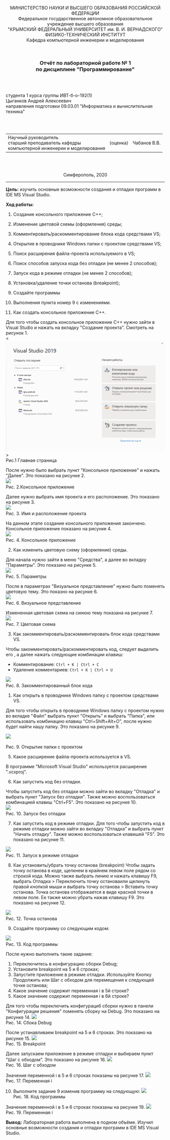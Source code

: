 ﻿<p align="center">МИНИСТЕРСТВО НАУКИ  И ВЫСШЕГО ОБРАЗОВАНИЯ РОССИЙСКОЙ ФЕДЕРАЦИИ<br>
Федеральное государственное автономное образовательное учреждение высшего образования<br>
"КРЫМСКИЙ ФЕДЕРАЛЬНЫЙ УНИВЕРСИТЕТ им. В. И. ВЕРНАДСКОГО"<br>
ФИЗИКО-ТЕХНИЧЕСКИЙ ИНСТИТУТ<br>
Кафедра компьютерной инженерии и моделирования</p>
<br>
<h3 align="center">Отчёт по лабораторной работе № 1<br> по дисциплине "Программирование"</h3>
<br><br>
<p>студента 1 курса группы ИВТ-б-о-192(1)<br>
Цыганков Андрей Алексеевич<br>
направления подготовки 09.03.01 "Информатика и вычислительная техника"</p>
<br><br>
<table>
<tr><td>Научный руководитель<br> старший преподаватель кафедры<br> компьютерной инженерии и моделирования</td>
<td>(оценка)</td>
<td>Чабанов В.В.</td>
</tr>
</table>
<br><br>
<p align="center">Симферополь, 2020</p>
<hr>

**Цель:**  изучить основные возможности создания и отладки программ в IDE MS Visual Studio.


**Ход работы:**
1.  Создание консольного приложение С++;
2.  Изменение цветовой схемы (оформления) среды;
3.  Комментировать/раскомментирование блока кода средствами VS;
4.  Открытие в проводнике Windows папки с проектом средствами VS;
5.  Поиск расширения файла-проекта используемого в VS;
6.  Поиск способов запуска кода без отладки (не менее 2 способов);
7.  Запуск кода в режиме отладки (не менее 2 способов);
8.  Установка/удаление точки останова (breakpoint);
9.  Создайте программы
10.  Выполнения пункта номер 9 с изменениями.<br>

1.  Как создать консольное приложение С++.<br>

Для того чтобы создать консольное приложение C++ нужно зайти в Visual Studio и нажать на вкладку "Создание проекта". Смотреть на рисунок 1.<br>
<![Описание картинки с котиком](https://github.com/Kolovrat2405/Laba/blob/master/1/1.png)><br/>
Рис.1 Главная страница
<br>

После нужно было выбрать пункт "Консольное приложение" и нажать "Далее". Это показано на рисунке 2.<br>
<img src="photo\2.PNG"><br/>
Рис. 2.Консольное приложение <br>

Далее нужно выбрать имя проекта и его расположение. Это показано на рисунке 3.<br>
<img src="photo\3.PNG"><br/>
Рис. 3. Имя и расположение проекта<br>

На данном этапе создание консольного приложения закончено. Консольное приложение показано на рисунке 4.<br>
<img src="photo\4.PNG"><br/>
Рис. 4. Консольное приложение<br>

2.  Как изменить цветовую схему (оформление) среды.  
    
Для начала нужно зайти в меню "Средства", а далее во вкладку "Параметры". Это показано на рисунке 5.<br>
<img src="photo\5.PNG"><br/>
Рис. 5. Параметры<br>

После в параметрах "Визуальное представление" нужно было поменять цветовую тему. Это показно на рисунке 6.<br>
<img src="photo\6.PNG"><br/>
Рис. 6. Визуальное представление<br>

Измененная цветовая схема на синюю тему показана на рисунке 7.<br>
<img src="photo\7.PNG"><br/>
Рис. 7. Цветовая схема<br>

3.  Как закомментировать/раскомментировать блок кода средствами VS.

Чтобы закомментировать/раскомментировать код, следует выделить его , а далее нажать следующие комбинации клавиш:<br>

-   Комментирование:  `Ctrl + K | Ctrl + C`
-   Удаление комментариев:  `Ctrl + K | Ctrl + U`<br>

<img src="photo\8.PNG"><br/>
Рис. 8. Закомментированный блок кода<br>

1.  Как открыть в проводнике Windows папку с проектом средствами VS.<br>

Для того чтобы открыть в проводнике Windows папку с проектом нужно во вкладке "Файл" выбрать пункт "Открыть" и выбрать "Папка", или использовать комбинацию клавиш "Ctrl+Shift+Alt+O", после нужно будет найти нашу папку. Это показано на рисунке 9.<br>

<img src="photo\9.PNG"><br/>

Рис. 9. Открытие папки с проектом<br>

5.  Какое расширение файла-проекта используется в VS.<br>

В программе "Microsoft Visual Studio" используется расширение ".vcxproj".<br>

6.  Как запустить код без отладки.<br>

Чтобы запустить код без отладки можно зайти во вкладку "Отладка" и выбрать пункт "Запуск без отладки". Также можно воспользоваться комбинацией клавиш "Ctrl+F5". Это показано на рисунке 10.<br>
<img src="photo\10.PNG"><br/>
Рис. 10. Запуск без отладки<br>

7.  Как запустить код в режиме отладки.
Для того чтобы запустить код в режиме отладки можно зайти во вкладку "Отладка" и выбрать пункт "Начать отладку". Также можно воспользоваться клавишей "F5". Это показано на рисунке 11.<br>

<img src="photo\11.PNG"><br/>
Рис. 11. Запуск в режиме отладки<br>

8.  Как установить/убрать точку останова (breakpoint)
Чтобы задать точку останова в коде, щелкнем в крайнем левом поле рядом со строкой кода. Можно также выбрать линию и нажать клавишу F9, выбрать Отладка > Переключить точку остановаили щелкнуть правой кнопкой мыши и выбрать точку останова > Вставить точку останова. Точка останова отображается в виде красной точки в левом поле. Ее также можно убрать нажав клавишу F9. Это показано на рисунке 12.<br>

<img src="photo\12.PNG"><br/>
Рис. 12. Точка останова

9.  Создайте программу со следующим кодом:
 
<img src="photo\13.PNG"><br/>
Рис. 13. Код программы<br>


После нужно выполнить такие задание:

1.  Переключитесь в конфигурацию сборки Debug;
2.  Установите breakpoint на 5 и 6 строках;
3.  Запустите приложение в режиме отладки. Используйте Кнопку Продолжить или Шаг с обходом для перемещения к следующей точке останова;
4.  Какое значение содержит переменная i в 5й строке?
5.  Какое значение содержит переменная i в 6й строке?

Для того чтобы переключить конфигурациб сборки нужно в панели "Конфигурации решения" поменять сборку на Debug. Это показано на рисунке 14.
<img src="photo\14.PNG"><br/>
Рис. 14. Сбока Debug<br>

После устанавливаем breakpoint на 5 и 6 строках. Это показано на рисунке 15.
<img src="photo\15.PNG"><br/>
Рис. 15. Breakpoint

Далее запускаем приложение в режиме отладки и выбираем пункт "Шаг с обходом". Это показано на рисунке 16.
<img src="photo\16.PNG"><br/>
Рис. 16. Шаг с обходом<br>

Значения переменной i в 5 и 6 строках показаны на рисунке 17.
<img src="photo\17.PNG"><br/>
Рис. 17. Переменная i

10.  Выполните задание 9 изменив программу на следующую:
<img src="photo\18.PNG"><br/>
Рис. 18. Код программы

Значения переменной i в 5 и 6 строках показаны на рисунке 19.
<img src="photo\19.PNG"><br/>
Рис. 19. Переменная i<br>


**Вывод:** Лабораторная работа выполнена в подном объёме. Изучил основные возможности создания и отладки программ в IDE MS Visual Studio.